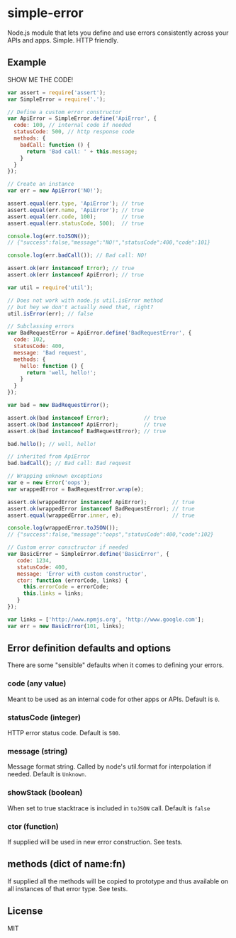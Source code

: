 # simple-error

Node.js module that lets you define and use errors consistently across your APIs and apps. Simple. HTTP friendly.

## Example

SHOW ME THE CODE!

``` js
var assert = require('assert');
var SimpleError = require('.');

// Define a custom error constructor
var ApiError = SimpleError.define('ApiError', {
  code: 100, // internal code if needed
  statusCode: 500, // http response code
  methods: {
    badCall: function () {
      return 'Bad call: ' + this.message;
    }
  }
});

// Create an instance
var err = new ApiError('NO!');

assert.equal(err.type, 'ApiError'); // true
assert.equal(err.name, 'ApiError'); // true
assert.equal(err.code, 100);        // true
assert.equal(err.statusCode, 500);  // true

console.log(err.toJSON());
// {"success":false,"message":"NO!","statusCode":400,"code":101}

console.log(err.badCall()); // Bad call: NO!

assert.ok(err instanceof Error); // true
assert.ok(err instanceof ApiError); // true

var util = require('util');

// Does not work with node.js util.isError method
// but hey we don't actually need that, right?
util.isError(err); // false

// Subclassing errors
var BadRequestError = ApiError.define('BadRequestError', {
  code: 102,
  statusCode: 400,
  message: 'Bad request',
  methods: {
    hello: function () {
      return 'well, hello!';
    }
  }
});

var bad = new BadRequestError();

assert.ok(bad instanceof Error);           // true
assert.ok(bad instanceof ApiError);        // true
assert.ok(bad instanceof BadRequestError); // true

bad.hello(); // well, hello!

// inherited from ApiError
bad.badCall(); // Bad call: Bad request

// Wrapping unknown exceptions
var e = new Error('oops');
var wrappedError = BadRequestError.wrap(e);

assert.ok(wrappedError instanceof ApiError);        // true
assert.ok(wrappedError instanceof BadRequestError); // true
assert.equal(wrappedError.inner, e);                // true

console.log(wrappedError.toJSON());
// {"success":false,"message":"oops","statusCode":400,"code":102}

// Custom error consctructor if needed
var BasicError = SimpleError.define('BasicError', {
   code: 1234,
   statusCode: 400,
   message: 'Error with custom constructor',
   ctor: function (errorCode, links) {
     this.errorCode = errorCode;
     this.links = links;
   }
});

var links = ['http://www.npmjs.org', 'http://www.google.com'];
var err = new BasicError(101, links);

```

## Error definition defaults and options

There are some "sensible" defaults when it comes to defining your errors.

### code (any value)
Meant to be used as an internal code for other apps or APIs. Default is `0`.

### statusCode (integer)
HTTP error status code. Default is `500`.

### message (string)
Message format string. Called by node's util.format for interpolation if needed. Default is `Unknown`.

### showStack (boolean)
When set to true stacktrace is included in `toJSON` call. Default is `false`

### ctor (function)
If supplied will be used in new error construction. See tests.

## methods (dict of name:fn)
If supplied all the methods will be copied to prototype and thus available on all instances of that
error type. See tests.

## License

MIT
